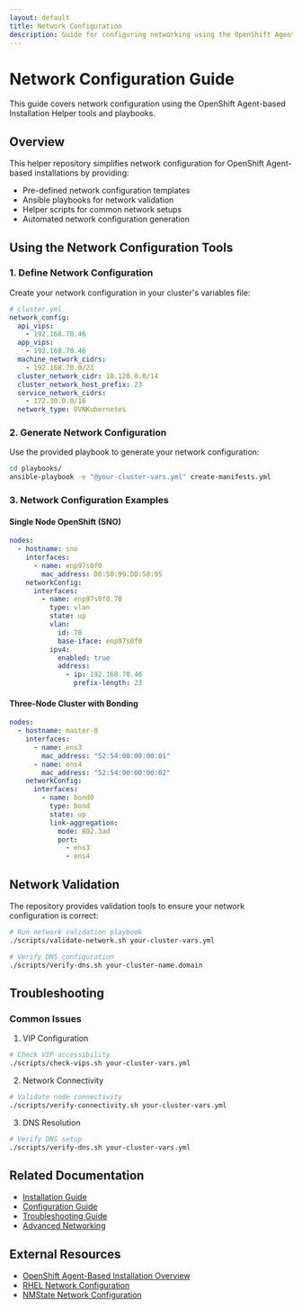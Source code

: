 ```yaml
---
layout: default
title: Network Configuration
description: Guide for configuring networking using the OpenShift Agent-based Installation Helper
---
```


# Network Configuration Guide

This guide covers network configuration using the OpenShift Agent-based Installation Helper tools and playbooks.

## Overview

This helper repository simplifies network configuration for OpenShift Agent-based installations by providing:
- Pre-defined network configuration templates
- Ansible playbooks for network validation
- Helper scripts for common network setups
- Automated network configuration generation

## Using the Network Configuration Tools

### 1. Define Network Configuration

Create your network configuration in your cluster's variables file:

```yaml
# cluster.yml
network_config:
  api_vips:
    - 192.168.70.46
  app_vips:
    - 192.168.70.46
  machine_network_cidrs:
    - 192.168.70.0/23
  cluster_network_cidr: 10.128.0.0/14
  cluster_network_host_prefix: 23
  service_network_cidrs:
    - 172.30.0.0/16
  network_type: OVNKubernetes
```

### 2. Generate Network Configuration

Use the provided playbook to generate your network configuration:

```bash
cd playbooks/
ansible-playbook -e "@your-cluster-vars.yml" create-manifests.yml
```

### 3. Network Configuration Examples

#### Single Node OpenShift (SNO)
```yaml
nodes:
  - hostname: sno
    interfaces:
      - name: enp97s0f0
        mac_address: D0:50:99:DD:58:95
    networkConfig:
      interfaces:
        - name: enp97s0f0.70
          type: vlan
          state: up
          vlan:
            id: 70
            base-iface: enp97s0f0
          ipv4:
            enabled: true
            address:
              - ip: 192.168.70.46
                prefix-length: 23
```

#### Three-Node Cluster with Bonding
```yaml
nodes:
  - hostname: master-0
    interfaces:
      - name: ens3
        mac_address: "52:54:00:00:00:01"
      - name: ens4
        mac_address: "52:54:00:00:00:02"
    networkConfig:
      interfaces:
        - name: bond0
          type: bond
          state: up
          link-aggregation:
            mode: 802.3ad
            port:
              - ens3
              - ens4
```

## Network Validation

The repository provides validation tools to ensure your network configuration is correct:

```bash
# Run network validation playbook
./scripts/validate-network.sh your-cluster-vars.yml

# Verify DNS configuration
./scripts/verify-dns.sh your-cluster-name.domain
```

## Troubleshooting

### Common Issues

1. VIP Configuration
```bash
# Check VIP accessibility
./scripts/check-vips.sh your-cluster-vars.yml
```

2. Network Connectivity
```bash
# Validate node connectivity
./scripts/verify-connectivity.sh your-cluster-vars.yml
```

3. DNS Resolution
```bash
# Verify DNS setup
./scripts/verify-dns.sh your-cluster-vars.yml
```

## Related Documentation

- [Installation Guide](./installation-guide.md)
- [Configuration Guide](./configuration-guide.md)
- [Troubleshooting Guide](./troubleshooting.md)
- [Advanced Networking](./advanced-networking.md)

## External Resources

- [OpenShift Agent-Based Installation Overview](https://docs.openshift.com/container-platform/latest/installing/installing_with_agent_based_installer/preparing-to-install-with-agent-based-installer.html)
- [RHEL Network Configuration](https://access.redhat.com/documentation/en-us/red_hat_enterprise_linux/9/html/configuring_and_managing_networking/index)
- [NMState Network Configuration](https://nmstate.io/examples.html)
